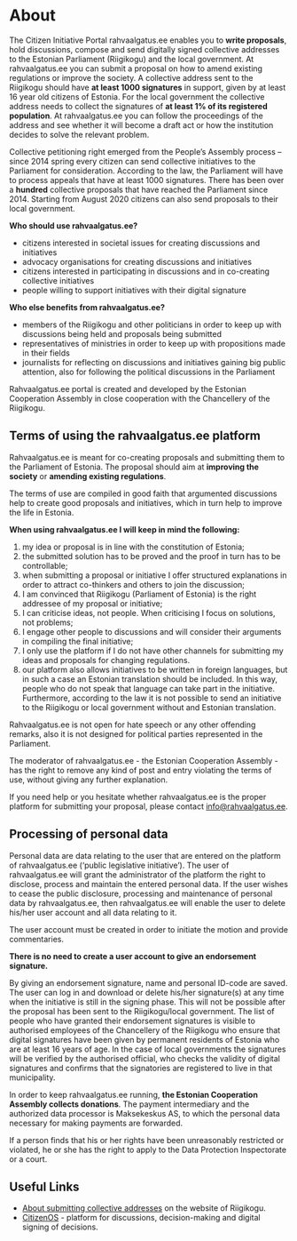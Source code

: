 # About

The Citizen Initiative Portal rahvaalgatus.ee enables you to **write proposals**, hold discussions, compose and send digitally signed collective addresses to the Estonian Parliament (Riigikogu) and the local government. At rahvaalgatus.ee you can submit a proposal on how to amend existing regulations or improve the society. A collective address sent to the Riigikogu should have **at least 1000 signatures** in support, given by at least 16 year old citizens of Estonia. For the local government the collective address needs to collect the signatures of **at least 1% of its registered population**. At rahvaalgatus.ee you can follow the proceedings of the address and see whether it will become a draft act or how the institution decides to solve the relevant problem.

Collective petitioning right emerged from the People’s Assembly process – since 2014 spring every citizen can send collective initiatives to the Parliament for consideration. According to the law, the Parliament will have to process appeals that have at least 1000 signatures. There has been over a **hundred** collective proposals that have reached the Parliament since 2014. Starting from August 2020 citizens can also send proposals to their local government. 

**Who should use rahvaalgatus.ee?**

- citizens interested in societal issues for creating discussions and initiatives
- advocacy organisations for creating discussions and initiatives
- citizens interested in participating in discussions and in co-creating collective initiatives
- people willing to support initiatives with their digital signature

**Who else benefits from rahvaalgatus.ee?**

- members of the Riigikogu and other politicians in order to keep up with discussions being held and proposals being submitted
- representatives of ministries in order to keep up with propositions made in their fields
- journalists for reflecting on discussions and initiatives gaining big public attention, also for following the political discussions in the Parliament

Rahvaalgatus.ee portal is created and developed by the Estonian Cooperation Assembly in close cooperation with the Chancellery of the Riigikogu.

## <a id="tos"></a> Terms of using the rahvaalgatus.ee platform

Rahvaalgatus.ee is meant for co-creating proposals and submitting them to the Parliament of Estonia. The proposal should aim at **improving the society** or **amending existing regulations**.

The terms of use are compiled in good faith that argumented discussions help to create good proposals and initiatives, which in turn help to improve the life in Estonia.

**When using rahvaalgatus.ee I will keep in mind the following:**

1. my idea or proposal is in line with the constitution of Estonia;
2. the submitted solution has to be proved and the proof in turn has to be controllable;
3. when submitting a proposal or initiative I offer structured explanations in order to attract co-thinkers and others to join the discussion;
4. I am convinced that Riigikogu (Parliament of Estonia) is the right addressee of my proposal or initiative;
5. I can criticise ideas, not people. When criticising I focus on solutions, not problems;
6. I engage other people to discussions and will consider their arguments in compiling the final initiative;
7. I only use the platform if I do not have other channels for submitting my ideas and proposals for changing regulations.
8. our platform also allows initiatives to be written in foreign languages, but in such a case an Estonian translation should be included. In this way, people who do not speak that language can take part in the initiative. Furthermore, according to the law it is not possible to send an initiative to the Riigikogu or local government without and Estonian translation. 

Rahvaalgatus.ee is not open for hate speech or any other offending remarks, also it is not designed for political parties represented in the Parliament.

The moderator of rahvaalgatus.ee - the Estonian Cooperation Assembly - has the right to remove any kind of post and entry violating the terms of use, without giving any further explanation.

If you need help or you hesitate whether rahvaalgatus.ee is the proper platform for submitting your proposal, please contact info@rahvaalgatus.ee.


## Processing of personal data
Personal data are data relating to the user that are entered on the platform of rahvaalgatus.ee (‘public legislative initiative’). The user of rahvaalgatus.ee will grant the administrator of the platform the right to disclose, process and maintain the entered personal data. If the user wishes to cease the public disclosure, processing and maintenance of personal data by rahvaalgatus.ee, then rahvaalgatus.ee will enable the user to delete his/her user account and all data relating to it.

The user account must be created in order to initiate the motion and provide commentaries.

**There is no need to create a user account to give an endorsement signature.**

By giving an endorsement signature, name and personal ID-code are saved. The user can log in and download or delete his/her signature(s) at any time when the initiative is still in the signing phase. This will not be possible after the proposal has been sent to the Riigikogu/local government.
The list of people who have granted their endorsement signatures is visible to authorised employees of the Chancellery of the Riigikogu who ensure that digital signatures have been given by permanent residents of Estonia who are at least 16 years of age. In the case of local governments the signatures will be verified by the authorised official, who checks the validity of digital signatures and confirms that the signatories are registered to live in that municipality.

In order to keep rahvaalgatus.ee running, **the Estonian Cooperation Assembly collects donations**. The payment intermediary and the authorized data processor is Maksekeskus AS, to which the personal data necessary for making payments are forwarded.

If a person finds that his or her rights have been unreasonably restricted or violated, he or she has the right to apply to the Data Protection Inspectorate or a court.

## Useful Links

- [About submitting collective addresses](https://www.riigikogu.ee/en/introduction-and-history/have-your-say/submit-collective-address/) on the website of Riigikogu.
- [CitizenOS](https://citizenos.com) - platform for discussions, decision-making and digital signing of decisions.
